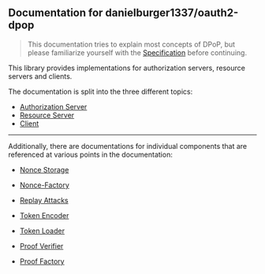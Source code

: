 ## Documentation for danielburger1337/oauth2-dpop

> This documentation tries to explain most concepts of DPoP, but please familiarize yourself with the [Specification](https://datatracker.ietf.org/doc/html/rfc9449) before continuing.

This library provides implementations for authorization servers, resource servers and clients.

The documentation is split into the three different topics:

-   [Authorization Server](authorization_server.md)
-   [Resource Server](resource_server.md)
-   [Client](client.md)

---

Additionally, there are documentations for individual components that are referenced at various points in the documentation:

-   [Nonce Storage](nonce_storage.md)
-   [Nonce-Factory](nonce_factory.md)

-   [Replay Attacks](replay_attack.md)

-   [Token Encoder](token_encoder.md)
-   [Token Loader](token_loader.md)

-   [Proof Verifier](proof_verifier.md)
-   [Proof Factory](proof_factory.md)
